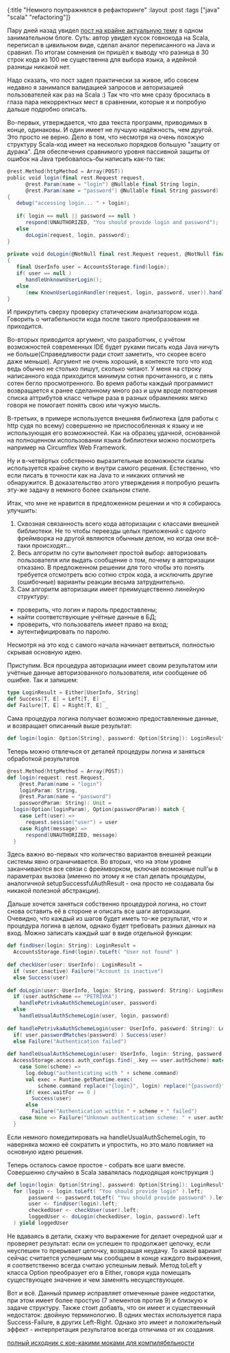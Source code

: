 {:title "Немного поупражнялся в рефакторинге"
 :layout :post
 :tags  ["java" "scala" "refactoring"]}

Пару дней назад увидел [пост на крайне актуальную тему](http://eao197.blogspot.com/2011/01/progflame-scala.html) в одном занимательном блоге. Суть: автор увидел кусок говнокода на Scala, переписал в цивильном виде, сделал аналог переписанного на Java и сравнил. По итогам сомнения он пришёл к выводу что разница в 30 строк кода из 100 не существенна для выбора языка, а идейной разницы никакой нет.

Надо сказать, что пост задел практически за живое, ибо совсем недавно я занимался валидацией запросов и авторизацией пользователей как раз на Scala :) Так что что мне сразу бросилась в глаза пара некорректных мест в сравнении, которые я и попробую дальше подробно описать.

Во-первых, утверждается, что два текста программ, приводимых в конце, одинаковы. И один имеет не лучшую надёжность, чем другой. Это просто не верно. Дело в том, что несмотря на очень похожую структуру Scala-код имеет на несколько порядков большую "защиту от дурака". Для обеспечения сравнимого уровня пассивной защиты от ошибок на Java требовалось-бы написать как-то так:

```scala
@rest.Method(httpMethod = Array(POST)) 
public void login(final rest.Request request, 
      @rest.Param(name = "login") @Nullable final String login, 
      @rest.Param(name = "password") @Nullable final String password) 
{ 
   debug("accessing login... " + login); 
 
   if( login == null || password == null ) 
      respond(UNAUTHORIZED, "You should provide login and password"); 
   else
      doLogin(request, login, password); 
} 
 
private void doLogin(@NotNull final rest.Request request, @NotNull final String login, @NotNull final String password) 
{ 
   final UserInfo user = AccountsStorage.find(login); 
   if( user == null ) 
      handleUnknownUserLogin(); 
   else
      (new KnownUserLoginHandler(request, login, password, user)).handle(); 
} 
```

И прикрутить сверху проверку статическим анализатором кода. Говорить о читабельности кода после такого преобразования не приходится.

Во-вторых приводится аргумент, что разработчик, с учётом возможностей современных IDE будет руками писать кода Java ничуть не больше(Справедливости ради стоит заметить, что скорее всего даже меньше). Аргумент не очень хороший, в контексте того что код ведь обычно не столько пишут, сколько читают. У меня на строку написанного кода приходится минимум сотня прочитанного, и с пять сотен бегло просмотренного. Во время работы каждый программист возвращается к ранее сделанному много раз и шум вроде повторения списка аттрибутов класс четыре раза в разных обрамлениях мягко говоря не помогает понять свою или чужую мысль.

В-третьих, в примере используется внешняя библиотека (для работы с http судя по всему) совершенно не приспособленная к языку и не использующая его возможностей. Как на образец удачной, основанной на полноценном использовании языка библиотеки можно посмотреть например на Circumflex Web Framework.

Ну и в-четвёртых собственно выразительные возможности скалы используется крайне скупо и внутри самого решения. Естественно, что если писать в точности как на Java то и никаких отличий не обнаружится. В доказательство этого утверждения я попробую решить эту-же задачу в немного более скальном стиле.

Итак, что мне не нравится в предложенном решении и что я собираюсь улучшить:

1. Сквозная связанность всего кода авторизации с классами внешней библиотеки. Не то чтобы переезды целых приложений с одного фреймворка на другой являются обычным делом, но когда они всё-таки происходят...
2. Весь алгоритм по сути выполняет простой выбор: авторизовать пользователя или выдать сообщение о том, почему в авторизации отказано. В предложенном решении для того чтобы это понять требуется отсмотреть всю сотню строк кода, а исключить другие (ошибочные) варианты реакции весьма затруднительно.
3. Сам алгоритм авторизации имеет преимущественно линейную структуру:
 - проверить, что логин и пароль предоставлены;
 - найти соответствующие учётные данные в БД;
 - проверить, что пользователь имеет право на вход;
 - аутентифицировать по паролю.

Несмотря на это код с самого начала начинает ветвиться, полностью скрывая основную идею.

Приступим. Вся процедура авторизации имеет своим результатом или учётные данные авторизованного пользователя, или сообщение об ошибке. Так и запишем:

```scala
type LoginResult = Either[UserInfo, String]
def Success[T, E] = Left[T, E] _
def Failure[T, E] = Right[T, E] _
```

Сама процедура логина получает возможно предоставленные данные, и возвращает описанный выше результат:

```scala
def login(login: Option[String], password: Option[String]): LoginResult = ...
```

Теперь можно отвлечься от деталей процедуры логина и заняться обработкой результатов

```scala
@rest.Method(httpMethod = Array(POST))
def login(request: rest.Request,
    @rest.Param(name = "login")
    loginParam: String,
    @rest.Param(name = "password")
    passwordParam: String): Unit =
  login(Option(loginParam), Option(passwordParam)) match {
    case Left(user) =>
      request.session("user") = user
    case Right(message) =>
      respond(UNAUTHORIZED, message)
  }
```

Здесь важно во-первых что количество вариантов внешней реакции системы явно ограничивается. Во вторых, что на этом уровне заканчиваются все связи с фреймворком, включая возможные null'ы в параметрах вызова (именно по этому я не стал делать процедуры, аналогичной setupSuccessfulAuthResult - она просто не создавала бы никакой полезной абстракции).

Дальше хочется заняться собственно процедурой логина, но стоит снова оставить её в стороне и описать все шаги авторизации. Очевидно, что каждый из шагов будет иметь то-же результат, что и процедура логина в целом, однако будет требовать разных данных на вход. Можно записать каждый шаг в виде отдельной функции:

```scala
def findUser(login: String): LoginResult =
  AccountsStorage.find(login).toLeft( "User not found" )
 
def checkUser(user: UserInfo): LoginResult =
  if (user.inactive) Failure("Account is inactive")
  else Success(user)
 
def doLogin(user: UserInfo, login: String, password: String): LoginResult =
  if (user.authScheme == "PETRIVKA")
    handlePetrivkaAuthSchemeLogin(user, password)
  else
    handleUsualAuthSchemeLogin(user, login, password)
 
def handlePetrivkaAuthSchemeLogin(user: UserInfo, password: String): LoginResult =
  if( user.passwordMatches(password) ) Success(user)
  else Failure("Authentication failed")
 
def handleUsualAuthSchemeLogin(user: UserInfo, login: String, password: String) =
  AccessStorage.access.auth_configs.find(_.key == user.authScheme) match {
    case Some(scheme) =>
      log.debug("authenticating with " + scheme.command)
      val exec = Runtime.getRuntime.exec(
          scheme.command replace("{login}", login) replace("{password}", password))
      if( exec.waitFor == 0 )
        Success(user)
      else
        Failure("Authentication within " + scheme + " failed")
    case None => Failure("Unknown authentication scheme: " + user.authScheme)
  }
```

Если немного помедитировать на handleUsualAuthSchemeLogin, то наверняка можно её сократить и упростить, но это мало повлияет на основную идею решения.

Теперь осталось самое простое - собрать все шаги вместе. Совершенно случайно в Scala завалялась подходящая конструкция :)

```scala
def login(login: Option[String], password: Option[String]): LoginResult =
  for (login <- login.toLeft( "You should provide login" ).left;
       password <- password.toLeft( "You should provide password" ).left;
       user <- findUser(login).left;
       checkedUser <- checkUser(user).left;
       loggedUser <- doLogin(checkedUser, login, password).left
  ) yield loggedUser
```

Не вдаваясь в детали, скажу что выражение for делает очередной шаг и проверяет результат: если он успешен то продолжает цепочку, если неуспешен то прерывает цепочку, возвращая неудачу. То какой вариант сейчас считается успешным мы сообщаем в конце каждого выражения, я соответственно всегда считаю успешным левый. Метод toLeft у класса Option преобразует его в Either, говоря куда помещать существующее значение и чем заменять несуществующее.

Вот и всё. Данный пример исправляет отмеченные ранее недостатки, при этом имеет более простую (7 элементов против 9) и близкую к задаче структуру. Также стоит добавть, что он имеет и существенный недостаток: двойную терминологию. В одних местах используется пара Success-Failure, в других Left-Right. Однако это имеет и положительный эффект - интерпретация результатов всегда отличима от их создания.

[полный исходник с кое-какими моками для компилябельности](https://gist.github.com/CheatEx/2a76c06b3bf5480e62708161a6957b05)
